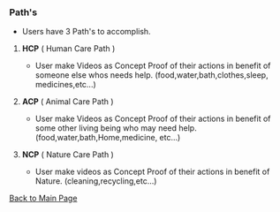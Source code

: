 ### Path's
-  Users have 3 Path's to accomplish.
1. **HCP** ( Human Care Path )
    - User make Videos as Concept Proof of their actions in benefit of someone else whos needs help. (food,water,bath,clothes,sleep, medicines,etc...)
  
2. **ACP** ( Animal Care Path )
    - User make Videos as Concept Proof of their actions in benefit of some other living being who may need help. (food,water,bath,Home,medicine, etc...)
3. **NCP** ( Nature Care Path )
    - User make videos as Concept Proof of their actions in benefit of Nature. (cleaning,recycling,etc...)


[Back to Main Page](../README.md)